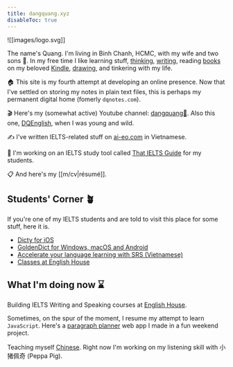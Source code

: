 ```yaml
---
title: dangquang.xyz
disableToc: true
---
```


![[images/logo.svg]]

The name's Quang. I'm living in Binh Chanh, HCMC, with my wife and two sons 👶. In my free time I like learning stuff, [thinking](tags/thoughts), [writing](/tags), reading [books](p/highlights) on my beloved [Kindle](t/kindle), [drawing](m/drawing), and tinkering with my life.

🏠 This site is my fourth attempt at developing an online presence. Now that I've settled on storing my notes in plain text files, this is perhaps my permanent digital home (fomerly `dqnotes.com`).

🎬 Here's my (somewhat active) Youtube channel: [dangquang🌱](https://www.youtube.com/channel/UCwHp8yAjMRmiPY9wnnW2GQQ). Also this one, [DQEnglish](https://www.youtube.com/user/SuperEnglishbird), when I was young and wild.

✍️ I've written IELTS-related stuff on [ai-eo.com](https://ai-eo.com) in Vietnamese.

🔨 I'm working on an IELTS study tool called [That IELTS Guide](https://thatieltsguide.com) for my students.

📋 And here's my [[m/cv|résumé]].

## Students' Corner 🪴

If you're one of my IELTS students and are told to visit this place for some stuff, here it is.

- [Dicty for iOS](p/dicty.md)
- [GoldenDict for Windows, macOS and Android](p/goldendict.md)
- [Accelerate your language learning with SRS (Vietnamese)](p/srs.md)
- [Classes at English House](eh.md)

## What I'm doing now ⌛️

Building IELTS Writing and Speaking courses at [English House](https://ehc.edu.vn/).

Sometimes, on the spur of the moment, I resume my attempt to learn `JavaScript`. Here's a [paragraph planner](https://planner.thatieltsguide.com) web app I made in a fun weekend project.

Teaching myself [Chinese](/c/learnchinese). Right now I'm working on my listening skill with 小猪佩奇 (Peppa Pig).
